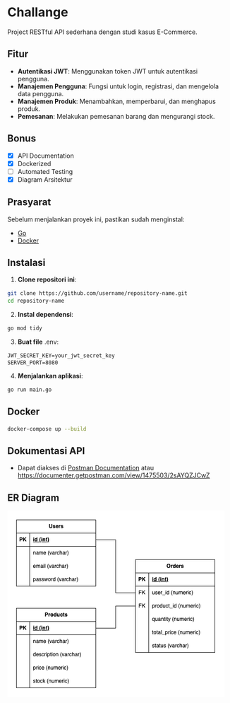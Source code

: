 # Challange

Project RESTful API sederhana dengan studi kasus E-Commerce.

## Fitur

- **Autentikasi JWT**: Menggunakan token JWT untuk autentikasi pengguna.
- **Manajemen Pengguna**: Fungsi untuk login, registrasi, dan mengelola data pengguna.
- **Manajemen Produk**: Menambahkan, memperbarui, dan menghapus produk.
- **Pemesanan**: Melakukan pemesanan barang dan mengurangi stock.

## Bonus

- [x] API Documentation
- [x] Dockerized
- [ ] Automated Testing
- [x] Diagram Arsitektur

## Prasyarat

Sebelum menjalankan proyek ini, pastikan sudah menginstal:

- [Go](https://golang.org/dl/)
- [Docker](https://docker.com/)
<!-- - [PostgreSQL](https://www.postgresql.org/download/) atau database lainnya (tergantung pada konfigurasi `.env`) -->

## Instalasi

1. **Clone repositori ini**:

```bash
git clone https://github.com/username/repository-name.git
cd repository-name
```

2. **Instal dependensi**:
```bash
go mod tidy
```

3. **Buat file** .env:
```env
JWT_SECRET_KEY=your_jwt_secret_key
SERVER_PORT=8080
```

4. **Menjalankan aplikasi**:
```bash
go run main.go
```

## Docker
```bash
docker-compose up --build
```

## Dokumentasi API

- Dapat diakses di [Postman Documentation](https://documenter.getpostman.com/view/1475503/2sAYQZJCwZ) atau https://documenter.getpostman.com/view/1475503/2sAYQZJCwZ

## ER Diagram
![Diagram](diagram.drawio.png)